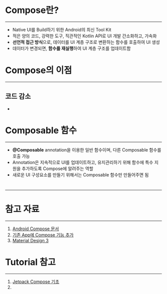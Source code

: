 # Compose란?
---
- Native UI를 Build하기 위한 Android의 최신 Tool Kit
- 적은 양의 코드, 강력한 도구, 직관적인 Kotlin API로 UI 개발 간소화하고, 가속화
- **선언적 접근 방식**으로, 데이터를 UI 계층 구조로 변환하는 함수를 호출하여 UI 생성
- 데이터가 변경되면, **함수를 재실행**하여 UI 계층 구조를 업데이트함

# Compose의 이점
---
## 코드 감소

- 
# Composable 함수
---
- **@Composable** annotation을 이용한 일반 함수이며, 다른 Composable 함수를 호출 가능
- Annotation은 지속적으로 UI를 업데이트하고, 유지관리하기 위해 함수에 특수 지원을 추가하도록 Compose에 알려주는 역할
- 새로운 UI 구성요소를 만들기 위해서는 Composable 함수만 만들어주면 됨


# 
---

# 참고 자료
---
1. [Android Compose 문서](https://developer.android.com/jetpack/compose?hl=ko)
2. [기존 App에 Compose 기능 추가](https://developer.android.com/jetpack/compose/setup?hl=ko)
3. [Material Design 3](https://m3.material.io/)

# Tutorial 참고
---
1. [Jetpack Compose 기초](https://developer.android.com/codelabs/jetpack-compose-basics?hl=ko&continue=https%3A%2F%2Fdeveloper.android.com%2Fcourses%2Fpathways%2Fjetpack-compose-for-android-developers-1%3Fhl%3Dko%23codelab-https%3A%2F%2Fdeveloper.android.com%2Fcodelabs%2Fjetpack-compose-basics#6)
2. 